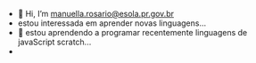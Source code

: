 - 👋 Hi, I’m manuella.rosario@esola.pr.gov.br
- estou interessada em aprender novas linguagens...
- 🌱 estou aprendendo a programar recentemente linguagens de javaScript scratch...
- 

